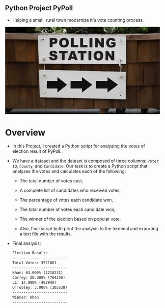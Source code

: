 ## Python Project PyPoll

* Helping a small, rural town modernize it's vote counting process.

![Vote Counting](Images/Vote_counting.png)

# Overview 

* In this Project, I created a Python script for analyzing the votes of election result of PyPoll..

* We have a dataset and the dataset is composed of three columns: `Voter ID`, `County`, and `Candidate`. Our task is to create a Python script that analyzes the votes and calculates each of the following:

  * The total number of votes cast,

  * A complete list of candidates who received votes,

  * The percentage of votes each candidate won,

  * The total number of votes each candidate won,

  * The winner of the election based on popular vote,
  
  * Also, final script both print the analysis to the terminal and exporting a text file with the results,

* Final analysis:

  ```text
  Election Results
  -------------------------
  Total Votes: 3521001
  -------------------------
  Khan: 63.000% (2218231)
  Correy: 20.000% (704200)
  Li: 14.000% (492940)
  O'Tooley: 3.000% (105630)
  -------------------------
  Winner: Khan
  -------------------------
  ```

